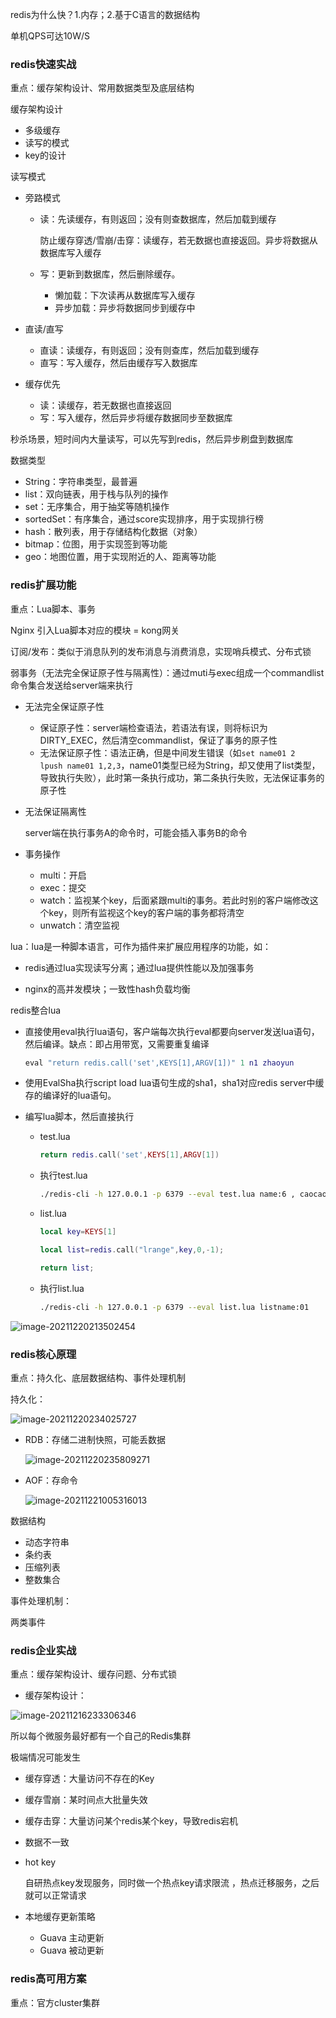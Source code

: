 redis为什么快？1.内存；2.基于C语言的数据结构

单机QPS可达10W/S





### redis快速实战

重点：缓存架构设计、常用数据类型及底层结构



缓存架构设计

- 多级缓存
- 读写的模式
- key的设计









读写模式

- 旁路模式

  - 读：先读缓存，有则返回；没有则查数据库，然后加载到缓存

    防止缓存穿透/雪崩/击穿：读缓存，若无数据也直接返回。异步将数据从数据库写入缓存

  - 写：更新到数据库，然后删除缓存。

    - 懒加载：下次读再从数据库写入缓存
    - 异步加载：异步将数据同步到缓存中

- 直读/直写

  - 直读：读缓存，有则返回；没有则查库，然后加载到缓存
  - 直写：写入缓存，然后由缓存写入数据库

- 缓存优先

  - 读：读缓存，若无数据也直接返回
  - 写：写入缓存，然后异步将缓存数据同步至数据库



秒杀场景，短时间内大量读写，可以先写到redis，然后异步刷盘到数据库



数据类型

- String：字符串类型，最普遍
- list：双向链表，用于栈与队列的操作
- set：无序集合，用于抽奖等随机操作
- sortedSet：有序集合，通过score实现排序，用于实现排行榜
- hash：散列表，用于存储结构化数据（对象）
- bitmap：位图，用于实现签到等功能
- geo：地图位置，用于实现附近的人、距离等功能

















### redis扩展功能

重点：Lua脚本、事务

Nginx 引入Lua脚本对应的模块 = kong网关





订阅/发布：类似于消息队列的发布消息与消费消息，实现哨兵模式、分布式锁





弱事务（无法完全保证原子性与隔离性）：通过muti与exec组成一个commandlist命令集合发送给server端来执行

- 无法完全保证原子性
  - 保证原子性：server端检查语法，若语法有误，则将标识为DIRTY_EXEC，然后清空commandlist，保证了事务的原子性
  - 无法保证原子性：语法正确，但是中间发生错误（如`set name01 2      lpush name01 1,2,3`，name01类型已经为String，却又使用了list类型，导致执行失败），此时第一条执行成功，第二条执行失败，无法保证事务的原子性

- 无法保证隔离性

  server端在执行事务A的命令时，可能会插入事务B的命令

- 事务操作
  - multi：开启
  - exec：提交
  - watch：监视某个key，后面紧跟multi的事务。若此时别的客户端修改这个key，则所有监视这个key的客户端的事务都将清空
  - unwatch：清空监视







lua：lua是一种脚本语言，可作为插件来扩展应用程序的功能，如：

- redis通过lua实现读写分离；通过lua提供性能以及加强事务

- nginx的高并发模块；一致性hash负载均衡

redis整合lua

- 直接使用eval执行lua语句，客户端每次执行eval都要向server发送lua语句，然后编译。缺点：即占用带宽，又需要重复编译

  ```lua
  eval "return redis.call('set',KEYS[1],ARGV[1])" 1 n1 zhaoyun
  ```

- 使用EvalSha执行script load lua语句生成的sha1，sha1对应redis server中缓存的编译好的lua语句。

- 编写lua脚本，然后直接执行

  - test.lua

    ```lua
    return redis.call('set',KEYS[1],ARGV[1])
    ```

  - 执行test.lua

    ```sh
    ./redis-cli -h 127.0.0.1 -p 6379 --eval test.lua name:6 , caocao #，两边有空格
    ```

  - list.lua

    ```lua
    local key=KEYS[1] 
    
    local list=redis.call("lrange",key,0,-1); 
    
    return list;
    ```

  - 执行list.lua

    ```sh
    ./redis-cli -h 127.0.0.1 -p 6379 --eval list.lua listname:01
    ```










![image-20211220213502454](images/image-20211220213502454.png)











### redis核心原理

重点：持久化、底层数据结构、事件处理机制

持久化：

![image-20211220234025727](images/image-20211220234025727.png)

- RDB：存储二进制快照，可能丢数据

  ![image-20211220235809271](images/image-20211220235809271.png)

- AOF：存命令

  ![image-20211221005316013](images/image-20211221005316013.png)

数据结构

- 动态字符串
- 条约表
- 压缩列表
- 整数集合

事件处理机制：

两类事件



















### redis企业实战

重点：缓存架构设计、缓存问题、分布式锁

- 缓存架构设计：

![image-20211216233306346](images/image-20211216233306346.png)

所以每个微服务最好都有一个自己的Redis集群



极端情况可能发生

- 缓存穿透：大量访问不存在的Key

- 缓存雪崩：某时间点大批量失效

- 缓存击穿：大量访问某个redis某个key，导致redis宕机

- 数据不一致

- hot key

  自研热点key发现服务，同时做一个热点key请求限流 ，热点迁移服务，之后就可以正常请求

- 本地缓存更新策略
  - Guava 主动更新
  - Guava 被动更新

























### redis高可用方案

重点：官方cluster集群



